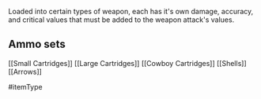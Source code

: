Loaded into certain types of weapon, each has it's own damage, accuracy, and critical values that must be added to the weapon attack's values.

## Ammo sets
[[Small Cartridges]]
[[Large Cartridges]]
[[Cowboy Cartridges]]
[[Shells]]
[[Arrows]]

#itemType 